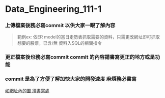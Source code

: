 # Data_Engineering_111-1
### 上傳檔案後務必寫commit 以供大家一眼了解內容 
> 範例ex:  依ER model的當日走勢表抓取需要的資料，只需更改網址即可抓取想要的股票，已含/無 資料入SQL的相關指令
### 更正檔案後也務必寫commit commit 的內容請書寫更正的地方或是功能
### commit 是為了方便了解加快大家的開發速度 麻煩務必書寫
[如網址內的圖 須書寫處](https://imgur.com/a/3ibOvhp.png)
